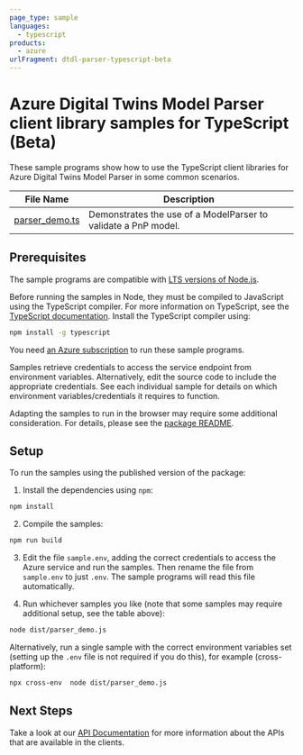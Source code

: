 ```yaml
---
page_type: sample
languages:
  - typescript
products:
  - azure
urlFragment: dtdl-parser-typescript-beta
---
```


# Azure Digital Twins Model Parser client library samples for TypeScript (Beta)

These sample programs show how to use the TypeScript client libraries for Azure Digital Twins Model Parser in some common scenarios.

| **File Name**                 | **Description**                                                |
| ----------------------------- | -------------------------------------------------------------- |
| [parser_demo.ts][parser_demo] | Demonstrates the use of a ModelParser to validate a PnP model. |

## Prerequisites

The sample programs are compatible with [LTS versions of Node.js](https://github.com/nodejs/release#release-schedule).

Before running the samples in Node, they must be compiled to JavaScript using the TypeScript compiler. For more information on TypeScript, see the [TypeScript documentation][typescript]. Install the TypeScript compiler using:

```bash
npm install -g typescript
```

You need [an Azure subscription][freesub] to run these sample programs.

Samples retrieve credentials to access the service endpoint from environment variables. Alternatively, edit the source code to include the appropriate credentials. See each individual sample for details on which environment variables/credentials it requires to function.

Adapting the samples to run in the browser may require some additional consideration. For details, please see the [package README][package].

## Setup

To run the samples using the published version of the package:

1. Install the dependencies using `npm`:

```bash
npm install
```

2. Compile the samples:

```bash
npm run build
```

3. Edit the file `sample.env`, adding the correct credentials to access the Azure service and run the samples. Then rename the file from `sample.env` to just `.env`. The sample programs will read this file automatically.

4. Run whichever samples you like (note that some samples may require additional setup, see the table above):

```bash
node dist/parser_demo.js
```

Alternatively, run a single sample with the correct environment variables set (setting up the `.env` file is not required if you do this), for example (cross-platform):

```bash
npx cross-env  node dist/parser_demo.js
```

## Next Steps

Take a look at our [API Documentation][apiref] for more information about the APIs that are available in the clients.

[parser_demo]: https://github.com/Azure/azure-sdk-for-js/blob/main/sdk/digitaltwins/dtdl-parser/samples/v1-beta/typescript/src/parser_demo.ts
[apiref]: https://docs.microsoft.com/javascript/api/
[freesub]: https://azure.microsoft.com/free/
[package]: https://github.com/Azure/azure-sdk-for-js/tree/main/sdk/digitaltwins/dtdl-parser/README.md
[typescript]: https://www.typescriptlang.org/docs/home.html
